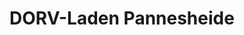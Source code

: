 ---
title: "DORV-Laden Pannesheide"
url: /herzogenrath/dorv-laden-pannesheide/
shop: Lebensmittel
---